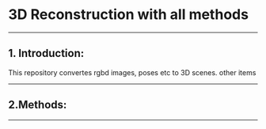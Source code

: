 # 3D Reconstruction with all methods
___
## 1. Introduction:

This repository convertes rgbd images, poses etc to 3D scenes.
other items

---
## 2.Methods:

---